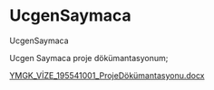 # UcgenSaymaca
UcgenSaymaca

Ucgen Saymaca proje dökümantasyonum;

[YMGK_VİZE_195541001_ProjeDökümantasyonu.docx](https://github.com/Bilge-can/UcgenSaymaca/files/11522810/YMGK_VIZE_195541001_ProjeDokumantasyonu.docx)
